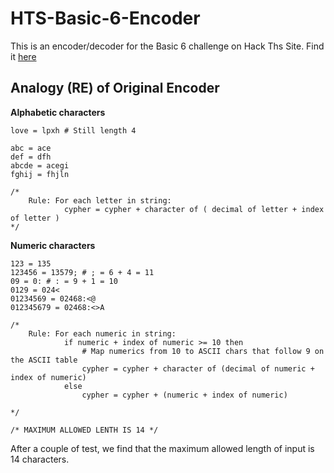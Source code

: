 # HTS-Basic-6-Encoder
This is an encoder/decoder for the Basic 6 challenge on Hack Ths Site. Find it [here](https://www.hackthissite.org/missions/basic/)

## Analogy (RE) of Original Encoder
**Alphabetic characters**
```
love = lpxh # Still length 4

abc = ace
def = dfh 
abcde = acegi
fghij = fhjln

/* 
	Rule: For each letter in string:
			cypher = cypher + character of ( decimal of letter + index of letter )
*/
```

**Numeric characters**
```
123 = 135
123456 = 13579; # ; = 6 + 4 = 11
09 = 0: # : = 9 + 1 = 10
0129 = 024<
01234569 = 02468:<@
012345679 = 02468:<>A

/*
	Rule: For each numeric in string:
			if numeric + index of numeric >= 10 then
				# Map numerics from 10 to ASCII chars that follow 9 on the ASCII table
				cypher = cypher + character of (decimal of numeric + index of numeric)
			else
				cypher = cypher + (numeric + index of numeric)
			
*/

/* MAXIMUM ALLOWED LENTH IS 14 */
```
After a couple of test, we find that the maximum allowed length of input is 14 characters.
